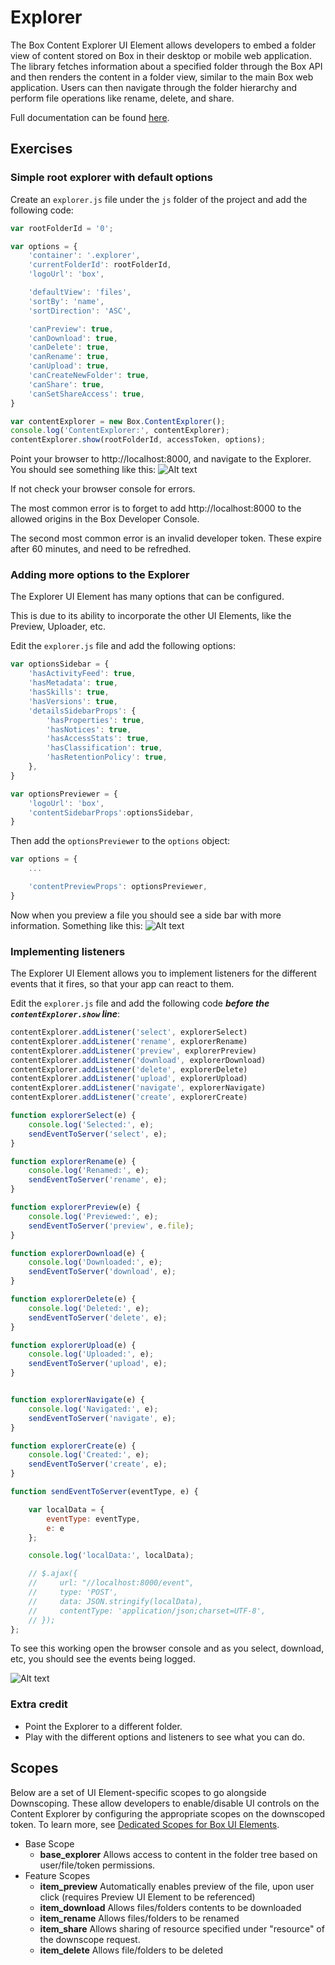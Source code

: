 # Explorer
The Box Content Explorer UI Element allows developers to embed a folder view of content stored on Box in their desktop or mobile web application. The library fetches information about a specified folder through the Box API and then renders the content in a folder view, similar to the main Box web application. Users can then navigate through the folder hierarchy and perform file operations like rename, delete, and share.

Full documentation can be found [here](https://developer.box.com/guides/embed/ui-elements/explorer/).

## Exercises

### Simple root explorer with default options
Create an `explorer.js` file under the `js` folder of the project and add the following code:
```javascript
var rootFolderId = '0';

var options = {
    'container': '.explorer',
    'currentFolderId': rootFolderId,
    'logoUrl': 'box',

    'defaultView': 'files',
    'sortBy': 'name',
    'sortDirection': 'ASC',

    'canPreview': true,
    'canDownload': true,
    'canDelete': true,
    'canRename': true,
    'canUpload': true,
    'canCreateNewFolder': true,
    'canShare': true,
    'canSetShareAccess': true,
}

var contentExplorer = new Box.ContentExplorer();
console.log('ContentExplorer:', contentExplorer);
contentExplorer.show(rootFolderId, accessToken, options);
```

Point your browser to http://localhost:8000, and navigate to the Explorer. You should see something like this:
![Alt text](/images/explorer_001.png)

If not check your browser console for errors.

The most common error is to forget to add http://localhost:8000 to the allowed origins in the Box Developer Console.

The second most common error is an invalid developer token. These expire after 60 minutes, and need to be refredhed.

### Adding more options to the Explorer
The Explorer UI Element has many options that can be configured.

This is due to its ability to incorporate the other UI Elements, like the Preview, Uploader, etc.

Edit the `explorer.js` file and add the following options:
```javascript
var optionsSidebar = {
    'hasActivityFeed': true,
    'hasMetadata': true,
    'hasSkills': true,
    'hasVersions': true,
    'detailsSidebarProps': {
        'hasProperties': true,
        'hasNotices': true,
        'hasAccessStats': true,
        'hasClassification': true,
        'hasRetentionPolicy': true,
    },
}

var optionsPreviewer = {
    'logoUrl': 'box',
    'contentSidebarProps':optionsSidebar,
}
```
Then add the `optionsPreviewer` to the `options` object:
```javascript
var options = {
    ...

    'contentPreviewProps': optionsPreviewer,
}
```
Now when you preview a file you should see a side bar with more information. Something like this:
![Alt text](/images/explorer_sidebar.png)

### Implementing listeners
The Explorer UI Element allows you to implement listeners for the different events that it fires, so that your app can react to them.

Edit the `explorer.js` file and add the following code ***before the `contentExplorer.show` line***:
```javascript
contentExplorer.addListener('select', explorerSelect)
contentExplorer.addListener('rename', explorerRename)
contentExplorer.addListener('preview', explorerPreview)
contentExplorer.addListener('download', explorerDownload)
contentExplorer.addListener('delete', explorerDelete)
contentExplorer.addListener('upload', explorerUpload)
contentExplorer.addListener('navigate', explorerNavigate)
contentExplorer.addListener('create', explorerCreate)

function explorerSelect(e) {
    console.log('Selected:', e);
    sendEventToServer('select', e);
}

function explorerRename(e) {
    console.log('Renamed:', e);
    sendEventToServer('rename', e);
}

function explorerPreview(e) {
    console.log('Previewed:', e);
    sendEventToServer('preview', e.file);
}

function explorerDownload(e) {
    console.log('Downloaded:', e);
    sendEventToServer('download', e);
}

function explorerDelete(e) {
    console.log('Deleted:', e);
    sendEventToServer('delete', e);
}

function explorerUpload(e) {
    console.log('Uploaded:', e);
    sendEventToServer('upload', e);
}


function explorerNavigate(e) {
    console.log('Navigated:', e);
    sendEventToServer('navigate', e);
}

function explorerCreate(e) {
    console.log('Created:', e);
    sendEventToServer('create', e);
}

function sendEventToServer(eventType, e) {

    var localData = {
        eventType: eventType,
        e: e
    };

    console.log('localData:', localData);

    // $.ajax({
    //     url: "//localhost:8000/event",
    //     type: 'POST',
    //     data: JSON.stringify(localData),
    //     contentType: 'application/json;charset=UTF-8',
    // });
};
```
To see this working open the browser console and as you select, download, etc, you should see the events being logged.

![Alt text](/images/explorer_events.png)

### Extra credit
* Point the Explorer to a different folder.
* Play with the different options and listeners to see what you can do.

## Scopes
Below are a set of UI Element-specific scopes to go alongside Downscoping. These allow developers to enable/disable UI controls on the Content Explorer by configuring the appropriate scopes on the downscoped token. To learn more, see [Dedicated Scopes for Box UI Elements](https://developer.box.com/guides/api-calls/permissions-and-errors/scopes/).

* Base Scope
    * **base_explorer**	Allows access to content in the folder tree based on user/file/token permissions.
* Feature Scopes
    * **item_preview**	Automatically enables preview of the file, upon user click (requires Preview UI Element to be referenced)
    * **item_download**	Allows files/folders contents to be downloaded
    * **item_rename**	Allows files/folders to be renamed
    * **item_share**	Allows sharing of resource specified under "resource" of the downscope request.
    * **item_delete**	Allows file/folders to be deleted